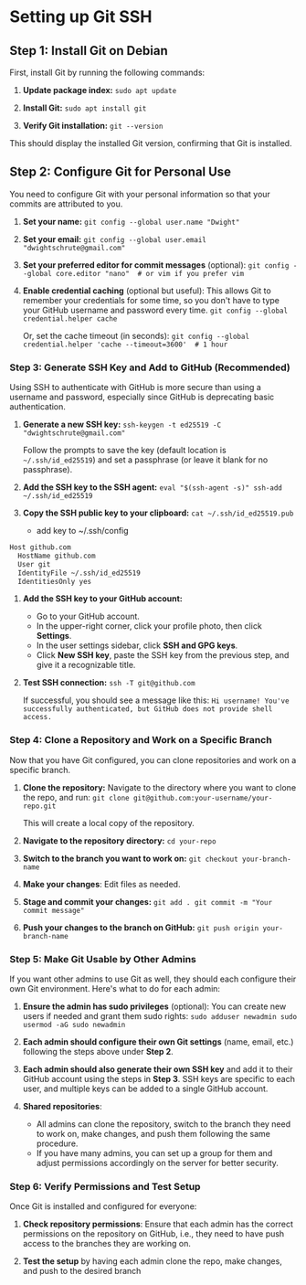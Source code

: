 # Setting up Git SSH

## Step 1: Install Git on Debian

First, install Git by running the following commands:

1. **Update package index:**
    `sudo apt update`

2. **Install Git:**
    `sudo apt install git`

3. **Verify Git installation:**
    `git --version`

This should display the installed Git version, confirming that Git is installed.

## Step 2: Configure Git for Personal Use

You need to configure Git with your personal information so that your commits are attributed to you.

1. **Set your name:**
    `git config --global user.name "Dwight"`

2. **Set your email:**
    `git config --global user.email "dwightschrute@gmail.com"`

3. **Set your preferred editor for commit messages** (optional):
    `git config --global core.editor "nano"  # or vim if you prefer vim`

4. **Enable credential caching** (optional but useful): This allows Git to remember your credentials for some time, so you don't have to type your GitHub username and password every time.
    `git config --global credential.helper cache`

    Or, set the cache timeout (in seconds):
    `git config --global credential.helper 'cache --timeout=3600'  # 1 hour`

### Step 3: Generate SSH Key and Add to GitHub (Recommended)

Using SSH to authenticate with GitHub is more secure than using a username and password, especially since GitHub is deprecating basic authentication.

1. **Generate a new SSH key:**
    `ssh-keygen -t ed25519 -C "dwightschrute@gmail.com"`

    Follow the prompts to save the key (default location is `~/.ssh/id_ed25519`) and set a passphrase (or leave it blank for no passphrase).

2. **Add the SSH key to the SSH agent:**
    `eval "$(ssh-agent -s)" ssh-add ~/.ssh/id_ed25519`

3. **Copy the SSH public key to your clipboard:**
    `cat ~/.ssh/id_ed25519.pub`
    - add key to ~/.ssh/config

```bash
Host github.com
  HostName github.com
  User git
  IdentityFile ~/.ssh/id_ed25519
  IdentitiesOnly yes
```

1. **Add the SSH key to your GitHub account:**

    - Go to your GitHub account.
    - In the upper-right corner, click your profile photo, then click **Settings**.
    - In the user settings sidebar, click **SSH and GPG keys**.
    - Click **New SSH key**, paste the SSH key from the previous step, and give it a recognizable title.
2. **Test SSH connection:**
    `ssh -T git@github.com`

    If successful, you should see a message like this:
    `Hi username! You've successfully authenticated, but GitHub does not provide shell access.`

### Step 4: Clone a Repository and Work on a Specific Branch

Now that you have Git configured, you can clone repositories and work on a specific branch.

1. **Clone the repository:** Navigate to the directory where you want to clone the repo, and run:
    `git clone git@github.com:your-username/your-repo.git`

    This will create a local copy of the repository.

2. **Navigate to the repository directory:**
    `cd your-repo`

3. **Switch to the branch you want to work on:**
    `git checkout your-branch-name`

4. **Make your changes**: Edit files as needed.

5. **Stage and commit your changes:**
    `git add . git commit -m "Your commit message"`

6. **Push your changes to the branch on GitHub:**
    `git push origin your-branch-name`

### Step 5: Make Git Usable by Other Admins

If you want other admins to use Git as well, they should each configure their own Git environment. Here's what to do for each admin:

1. **Ensure the admin has sudo privileges** (optional): You can create new users if needed and grant them sudo rights:
    `sudo adduser newadmin sudo usermod -aG sudo newadmin`

2. **Each admin should configure their own Git settings** (name, email, etc.) following the steps above under **Step 2**.

3. **Each admin should also generate their own SSH key** and add it to their GitHub account using the steps in **Step 3**. SSH keys are specific to each user, and multiple keys can be added to a single GitHub account.

4. **Shared repositories**:

    - All admins can clone the repository, switch to the branch they need to work on, make changes, and push them following the same procedure.
    - If you have many admins, you can set up a group for them and adjust permissions accordingly on the server for better security.

### Step 6: Verify Permissions and Test Setup

Once Git is installed and configured for everyone:

1. **Check repository permissions**: Ensure that each admin has the correct permissions on the repository on GitHub, i.e., they need to have push access to the branches they are working on.

2. **Test the setup** by having each admin clone the repo, make changes, and push to the desired branch
